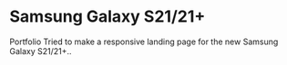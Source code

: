 # Samsung Galaxy S21/21+
Portfolio
Tried to make a responsive landing page for the new Samsung Galaxy S21/21+..
